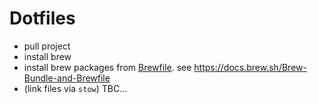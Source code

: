 # Dotfiles
- pull project
- install brew
- install brew packages from [Brewfile](./brew/Brewfile). see https://docs.brew.sh/Brew-Bundle-and-Brewfile
- (link files via `stow`) TBC...